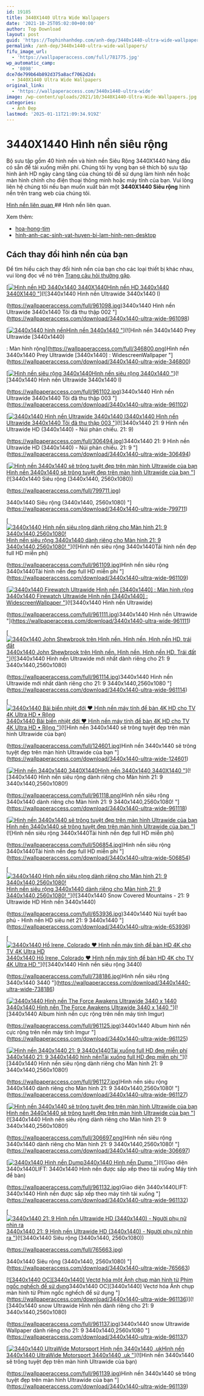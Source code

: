 ```yaml
---
id: 19185
title: 3440X1440 Ultra Wide Wallpapers
date: '2021-10-25T05:02:00+00:00'
author: Top Download
layout: post
guid: 'https://Tophinhanhdep.com/anh-dep/3440x1440-ultra-wide-wallpapers/'
permalink: /anh-dep/3440x1440-ultra-wide-wallpapers/
fifu_image_url:
  - 'https://wallpaperaccess.com/full/781775.jpg'
wp_automatic_camp:
  - '8098'
dce7de799b64b892d375a8acf7062d2d:
  - 3440X1440 Ultra Wide Wallpapers
original_link:
  - 'https://wallpaperaccess.com/3440x1440-ultra-wide'
image: /wp-content/uploads/2021/10/3440X1440-Ultra-Wide-Wallpapers.jpg
categories:
  - Ảnh Đẹp
lastmod: '2025-01-11T21:09:34.919Z'
---
```

# 3440X1440 Hình nền siêu rộng

Bộ sưu tập gồm 40 hình nền và hình nền Siêu Rộng 3440X1440 hàng đầu có sẵn để tải xuống miễn phí. Chúng tôi hy vọng bạn sẽ thích bộ sưu tập hình ảnh HD ngày càng tăng của chúng tôi để sử dụng làm hình nền hoặc màn hình chính cho điện thoại thông minh hoặc máy tính của bạn. Vui lòng liên hệ chúng tôi nếu bạn muốn xuất bản một **3440X1440 Siêu rộng** hình nền trên trang web của chúng tôi.

[Hình nền liên quan ](#related) ## Hình nền liên quan.

   
 Xem thêm:

   
- [hoa-hong-tim](https://tophinhanhdep.com/hoa-hong/hoa-hong-tim/)
- [hinh-anh-cac-sinh-vat-huyen-bi-lam-hinh-nen-desktop](https://tophinhanhdep.com/hinh-nen-dep/hinh-anh-cac-sinh-vat-huyen-bi-lam-hinh-nen-desktop/)

## Cách thay đổi hình nền của bạn

Để tìm hiểu cách thay đổi hình nền của bạn cho các loại thiết bị khác nhau, vui lòng đọc về nó trên [Trang câu hỏi thường gặp](https://tophinhanhdep.com/faq/).

  
[[![Hình nền HD 3440x1440 3440X1440](https://wallpaperaccess.com/full/781775.jpg)Hình nền HD 3440x1440 3440X1440 "](https://wallpaperaccess.com/download/3440x1440-ultra-wide-781775)](![3440x1440 Hình nền Ultrawide 3440x1440 I)

(https://wallpaperaccess.com/full/961098.jpg)3440x1440 Hình nền Ultrawide 3440x1440 Tôi đã thu thập 002 "](https://wallpaperaccess.com/download/3440x1440-ultra-wide-961098)

[[![3440x1440 hình nền](https://wallpaperaccess.com/full/961099.jpg)Hình nền 3440x1440 "](https://wallpaperaccess.com/download/3440x1440-ultra-wide-961099)](![Hình nền 3440x1440 Prey Ultrawide [3440x1440)

 : Màn hình rộng](https://wallpaperaccess.com/full/346800.png)Hình nền 3440x1440 Prey Ultrawide \[3440x1440\] : WidescreenWallpaper "](https://wallpaperaccess.com/download/3440x1440-ultra-wide-346800)

[[![Hình nền siêu rộng 3440x1440](https://wallpaperaccess.com/full/961101.jpg)Hình nền siêu rộng 3440x1440 "](https://wallpaperaccess.com/download/3440x1440-ultra-wide-961101)](![3440x1440 Hình nền Ultrawide 3440x1440 I)

(https://wallpaperaccess.com/full/961102.jpg)3440x1440 Hình nền Ultrawide 3440x1440 Tôi đã thu thập 003 "](https://wallpaperaccess.com/download/3440x1440-ultra-wide-961102)

[[![3440x1440 Hình nền Ultrawide 3440x1440 I](https://wallpaperaccess.com/full/961103.jpg)3440x1440 Hình nền Ultrawide 3440x1440 Tôi đã thu thập 003 "](https://wallpaperaccess.com/download/3440x1440-ultra-wide-961103)](![3440x1440 21: 9 Hình nền Ultrawide HD (3440x1440) - Núi phản chiếu.  21: 9)

(https://wallpaperaccess.com/full/306494.jpg)3440x1440 21: 9 Hình nền Ultrawide HD (3440x1440) - Núi phản chiếu. 21: 9 "](https://wallpaperaccess.com/download/3440x1440-ultra-wide-306494)

[[![Hình nền 3440x1440 sẽ trông tuyệt đẹp trên màn hình Ultrawide của bạn](https://wallpaperaccess.com/full/124579.jpg)Hình nền 3440x1440 sẽ trông tuyệt đẹp trên màn hình Ultrawide của bạn "](https://wallpaperaccess.com/download/3440x1440-ultra-wide-124579)](![3440x1440 Siêu rộng (3440x1440, 2560x1080))

(https://wallpaperaccess.com/full/799711.jpg)

3440x1440 Siêu rộng (3440x1440, 2560x1080) "](https://wallpaperaccess.com/download/3440x1440-ultra-wide-799711)

[[![3440x1440 Hình nền siêu rộng dành riêng cho Màn hình 21: 9 3440x1440,2560x1080!](https://wallpaperaccess.com/full/123738.jpg)Hình nền siêu rộng 3440x1440 dành riêng cho Màn hình 21: 9 3440x1440,2560x1080! "](https://wallpaperaccess.com/download/3440x1440-ultra-wide-123738)](![Hình nền siêu rộng 3440x1440Tải hình nền đẹp full HD miễn phí)

(https://wallpaperaccess.com/full/961109.jpg)Hình nền siêu rộng 3440x1440Tải hình nền đẹp full HD miễn phí "](https://wallpaperaccess.com/download/3440x1440-ultra-wide-961109)

[[![3440x1440 Firewatch Ultrawide Hình nền [3440x1440] : Màn hình rộng](https://wallpaperaccess.com/full/709186.png)3440x1440 Firewatch Ultrawide Hình nền \[3440x1440\] : WidescreenWallpaper "](https://wallpaperaccess.com/download/3440x1440-ultra-wide-709186)](![3440x1440 Hình nền Ultrawide)

(https://wallpaperaccess.com/full/961111.jpg)3440x1440 Hình nền Ultrawide "](https://wallpaperaccess.com/download/3440x1440-ultra-wide-961111)

[[![3440x1440 John Shewbrook trên Hình nền.  Hình nền, Hình nền HD, trái đất](https://wallpaperaccess.com/full/701579.jpg)3440x1440 John Shewbrook trên Hình nền. Hình nền, Hình nền HD, Trái đất "](https://wallpaperaccess.com/download/3440x1440-ultra-wide-701579)](![3440x1440 Hình nền Ultrawide mới nhất dành riêng cho 21: 9 3440x1440,2560x1080)

(https://wallpaperaccess.com/full/961114.jpg)3440x1440 Hình nền Ultrawide mới nhất dành riêng cho 21: 9 3440x1440,2560x1080 "](https://wallpaperaccess.com/download/3440x1440-ultra-wide-961114)

[[![3440x1440 Bãi biển nhiệt đới ❤ Hình nền máy tính để bàn 4K HD cho TV 4K Ultra HD • Rộng](https://wallpaperaccess.com/full/961115.jpg)3440x1440 Bãi biển nhiệt đới ❤ Hình nền máy tính để bàn 4K HD cho TV 4K Ultra HD • Rộng "](https://wallpaperaccess.com/download/3440x1440-ultra-wide-961115)](![Hình nền 3440x1440 sẽ trông tuyệt đẹp trên màn hình Ultrawide của bạn)

(https://wallpaperaccess.com/full/124601.jpg)Hình nền 3440x1440 sẽ trông tuyệt đẹp trên màn hình Ultrawide của bạn "](https://wallpaperaccess.com/download/3440x1440-ultra-wide-124601)

[[![Hình nền 3440x1440 3440X1440](https://wallpaperaccess.com/full/906985.jpg)Hình nền 3440x1440 3440X1440 "](https://wallpaperaccess.com/download/3440x1440-ultra-wide-906985)](![3440x1440 Hình nền siêu rộng dành riêng cho Màn hình 21: 9 3440x1440,2560x1080!)

(https://wallpaperaccess.com/full/961118.png)Hình nền siêu rộng 3440x1440 dành riêng cho Màn hình 21: 9 3440x1440,2560x1080! "](https://wallpaperaccess.com/download/3440x1440-ultra-wide-961118)

[[![Hình nền 3440x1440 sẽ trông tuyệt đẹp trên màn hình Ultrawide của bạn](https://wallpaperaccess.com/full/124615.jpg)Hình nền 3440x1440 sẽ trông tuyệt đẹp trên màn hình Ultrawide của bạn "](https://wallpaperaccess.com/download/3440x1440-ultra-wide-124615)](![Hình nền siêu rộng 3440x1440Tải hình nền đẹp full HD miễn phí)

(https://wallpaperaccess.com/full/506854.jpg)Hình nền siêu rộng 3440x1440Tải hình nền đẹp full HD miễn phí "](https://wallpaperaccess.com/download/3440x1440-ultra-wide-506854)

[[![3440x1440 Hình nền siêu rộng dành riêng cho Màn hình 21: 9 3440x1440,2560x1080!](https://wallpaperaccess.com/full/709164.jpg)Hình nền siêu rộng 3440x1440 dành riêng cho Màn hình 21: 9 3440x1440,2560x1080! "](https://wallpaperaccess.com/download/3440x1440-ultra-wide-709164)](![3440x1440 Snow Covered Mountains - 21: 9 Ultrawide HD Hình nền 3440x1440)

(https://wallpaperaccess.com/full/653936.jpg)3440x1440 Núi tuyết bao phủ - Hình nền HD siêu nét 21: 9 3440x1440 "](https://wallpaperaccess.com/download/3440x1440-ultra-wide-653936)

[[![3440x1440 Hồ Irene, Colorado ❤ Hình nền máy tính để bàn HD 4K cho TV 4K Ultra HD](https://wallpaperaccess.com/full/961122.jpg)3440x1440 Hồ Irene, Colorado ❤ Hình nền máy tính để bàn HD 4K cho TV 4K Ultra HD "](https://wallpaperaccess.com/download/3440x1440-ultra-wide-961122)](![3440x1440 Hình nền siêu rộng 3440)

(https://wallpaperaccess.com/full/738186.jpg)Hình nền siêu rộng 3440x1440 3440 "](https://wallpaperaccess.com/download/3440x1440-ultra-wide-738186)

[[![3440x1440 Hình nền The Force Awakens Ultrawide 3440 x 1440](https://wallpaperaccess.com/full/765675.jpg)3440x1440 Hình nền The Force Awakens Ultrawide 3440 x 1440 "](https://wallpaperaccess.com/download/3440x1440-ultra-wide-765675)](![3440x1440 Album hình nền cực rộng trên nền máy tính Imgur)

(https://wallpaperaccess.com/full/961125.jpg)3440x1440 Album hình nền cực rộng trên nền máy tính Imgur "](https://wallpaperaccess.com/download/3440x1440-ultra-wide-961125)

[[![Hình nền 3440x1440 21: 9 3440x1440Tải xuống full HD đẹp miễn phí](https://wallpaperaccess.com/full/961126.jpg)3440x1440 21: 9 3440x1440 hình nềnTải xuống full HD đẹp miễn phí "](https://wallpaperaccess.com/download/3440x1440-ultra-wide-961126)](![3440x1440 Hình nền siêu rộng dành riêng cho Màn hình 21: 9 3440x1440,2560x1080!)

(https://wallpaperaccess.com/full/961127.jpg)Hình nền siêu rộng 3440x1440 dành riêng cho Màn hình 21: 9 3440x1440,2560x1080! "](https://wallpaperaccess.com/download/3440x1440-ultra-wide-961127)

[[![Hình nền 3440x1440 sẽ trông tuyệt đẹp trên màn hình Ultrawide của bạn](https://wallpaperaccess.com/full/506915.jpg)Hình nền 3440x1440 sẽ trông tuyệt đẹp trên màn hình Ultrawide của bạn "](https://wallpaperaccess.com/download/3440x1440-ultra-wide-506915)](![3440x1440 Hình nền siêu rộng dành riêng cho Màn hình 21: 9 3440x1440,2560x1080!)

(https://wallpaperaccess.com/full/306697.png)Hình nền siêu rộng 3440x1440 dành riêng cho Màn hình 21: 9 3440x1440,2560x1080! "](https://wallpaperaccess.com/download/3440x1440-ultra-wide-306697)

[[![3440x1440 Hình nền Dump](https://wallpaperaccess.com/full/306406.jpg)3440x1440 Hình nền Dump "](https://wallpaperaccess.com/download/3440x1440-ultra-wide-306406)](![Giao diện 3440x1440LIFT: 3440x1440 Hình nền được sắp xếp theo tải xuống Máy tính để bàn)

(https://wallpaperaccess.com/full/961132.jpg)Giao diện 3440x1440LIFT: 3440x1440 Hình nền được sắp xếp theo máy tính tải xuống "](https://wallpaperaccess.com/download/3440x1440-ultra-wide-961132)

[[![3440x1440 21: 9 Hình nền Ultrawide HD (3440x1440) - Người phụ nữ nhìn ra](https://wallpaperaccess.com/full/743281.jpg)3440x1440 21: 9 Hình nền Ultrawide HD (3440x1440) - Người phụ nữ nhìn ra "](https://wallpaperaccess.com/download/3440x1440-ultra-wide-743281)](![3440x1440 Siêu rộng (3440x1440, 2560x1080))

(https://wallpaperaccess.com/full/765663.jpg)

3440x1440 Siêu rộng (3440x1440, 2560x1080) "](https://wallpaperaccess.com/download/3440x1440-ultra-wide-765663)

[[![3440x1440 OC][3440x1440] Vectơ hóa một Ảnh chụp màn hình từ Phim ngốc nghếch để sử dụng](https://wallpaperaccess.com/full/961136.png)3440x1440 OC\]\[3440x1440\] Vectơ hóa Ảnh chụp màn hình từ Phim ngốc nghếch để sử dụng "](https://wallpaperaccess.com/download/3440x1440-ultra-wide-961136)](![3440x1440 snow Ultrawide Hình nền dành riêng cho 21: 9 3440x1440,2560x1080)

(https://wallpaperaccess.com/full/961137.jpg)3440x1440 snow Ultrawide Wallpaper dành riêng cho 21: 9 3440x1440,2560x1080 "](https://wallpaperaccess.com/download/3440x1440-ultra-wide-961137)

[[![3440x1440 UltraWide Motorsport Hình nền 3440x1440 .uk](https://wallpaperaccess.com/full/961138.jpg)Hình nền 3440x1440 UltraWide Motorsport 3440x1440 .uk "](https://wallpaperaccess.com/download/3440x1440-ultra-wide-961138)](![Hình nền 3440x1440 sẽ trông tuyệt đẹp trên màn hình Ultrawide của bạn)

(https://wallpaperaccess.com/full/961139.jpg)Hình nền 3440x1440 sẽ trông tuyệt đẹp trên màn hình Ultrawide của bạn "](https://wallpaperaccess.com/download/3440x1440-ultra-wide-961139)
